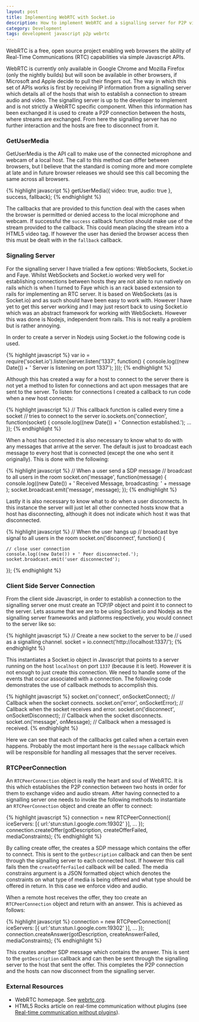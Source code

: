```yaml
---
layout: post
title: Implementing WebRTC with Socket.io
description: How to implement WebRTC and a signalling server for P2P videoconferencing.
category: Development
tags: development javascript p2p webrtc
---
```

WebRTC is a free, open source project enabling web browsers the ability of
Real-Time Communications (RTC) capabilities via simple Javascript APIs.

WebRTC is currently only available in Google Chrome and Mozilla Firefox (only
the nightly builds) but will soon be available in other browsers, if Microsoft
and Apple decide to pull their fingers out. The way in which this set of APIs
works is first by receiving IP information from a signalling server which
details all of the hosts that wish to establish a connection to stream audio
and video. The signalling server is up to the developer to implement and is not
strictly a WebRTC specific component. When this information has been exchanged
it is used to create a P2P connection between the hosts, where streams are
exchanged. From here the signalling server has no further interaction and the
hosts are free to disconnect from it.

### GetUserMedia

GetUserMedia is the API call to make use of the connected microphone and webcam
of a local host. The call to this method can differ between browsers, but I
believe that the standard is coming more and more complete at late and in
future browser releases we should see this call becoming the same across all
browsers.

{% highlight javascript %}
  getUserMedia({ video: true, audio: true }, success, fallback);
{% endhighlight %}

The callbacks that are provided to this function deal with the cases when the
browser is permitted or denied access to the local microphone and webcam. If
successful the `success` callback function should make use of the stream
provided to the callback. This could mean placing the stream into a HTML5 video
tag. If however the user has denied the browser access then this must be dealt
with in the `fallback` callback.

### Signaling Server

For the signalling server I have trialled a few options: WebSockets, Socket.io
and Faye. Whilst WebSockets and Socket.io worked very well for establishing
connections between hosts they are not able to run natively on rails which is
when I turned to Faye which is an rack based extension to rails for
implementing an RTC server. It is based on WebSockets (as is Socket.io) and as
such should have been easy to work with. However I have yet to get this server
working and I may just resort back to using Socket.io which was an abstract
framework for working with WebSockets. However this was done is Nodejs,
independent from rails. This is not really a problem but is rather annoying.

In order to create a server in Nodejs using Socket.io the following code is
used.

{% highlight javascript %}
  var io = require('socket.io').listen(server.listen('1337', function() {
    console.log((new Date()) + ' Server is listening on port 1337');
  }));
{% endhighlight %}

Although this has created a way for a host to connect to the server there is
not yet a method to listen for connections and act upon messages that are sent
to the server. To listen for connections I created a callback to run code when
a new host connects:

{% highlight javascript %}
  // This callback function is called every time a socket
  // tries to connect to the server
  io.sockets.on('connection', function(socket) {
    console.log((new Date()) + ' Connection established.');
    ...
  });
{% endhighlight %}

When a host has connected it is also necessary to know what to do with any
messages that arrive at the server. The default is just to broadcast each
message to every host that is connected (except the one who sent it
originally). This is done with the following:

{% highlight javascript %}
  // When a user send a SDP message
  // broadcast to all users in the room
  socket.on('message', function(message) {
    console.log((new Date()) + ' Received Message, broadcasting: ' + message );
    socket.broadcast.emit('message', message);
  });
{% endhighlight %}

Lastly it is also necessary to know what to do when a user disconnects. In this
instance the server will just let all other connected hosts know that a host
has disconnecting, although it does not indicate which host it was that
disconnected.

{% highlight javascript %}
  // When the user hangs up
  // broadcast bye signal to all users in the room
  socket.on('disconnect', function() {

    // close user connection
    console.log((new Date()) + ' Peer disconnected.');
    socket.broadcast.emit('user disconnected');
  });
{% endhighlight %}

### Client Side Server Connection

From the client side Javascript, in order to establish a connection to the
signalling server one must create an TCP/IP object and point it to connect to
the server. Lets assume that we are to be using Socket.io and Nodejs as the
signalling server frameworks and platforms respectively, you would connect to
the server like so:

{% highlight javascript %}
  // Create a new socket to the server to be
  // used as a signalling channel.
  socket = io.connect('http://localhost:1337/');
{% endhighlight %}

This instantiates a Socket.io object in Javascript that points to a server
running on the host `localhost` on port `1337` (because it is leet). However it
is not enough to just create this connection. We need to handle some of the
events that occur associated with a connection. The following code demonstrates
the use of callback methods to accomplish this.

{% highlight javascript %}
  socket.on('connect', onSocketConnect); // Callback when the socket connects.
  socket.on('error', onSocketError); // Callback when the socket receives and error.
  socket.on('disconnect', onSocketDisconnect); // Callback when the socket disconnects.
  socket.on('message', onMessage); // Callback when a messaged is received.
{% endhighlight %}

Here we can see that each of the callbacks get called when a certain even
happens. Probably the most important here is the `message` callback which will
be responsible for handling all messages that the server receives.

### RTCPeerConnection

An `RTCPeerConnection` object is really the heart and soul of WebRTC. It is
this which establishes the P2P connection between two hosts in order for them
to exchange video and audio stream. After having connected to a signalling
server one needs to invoke the following methods to instantiate an
`RTCPeerConnection` object and create an offer to connect:

{% highlight javascript %}
  connection = new RTCPeerConnection({
    iceServers: [{ url:'stun:stun.l.google.com:19302' }],
    ...
  });
  connection.createOffer(gotDescription, createOfferFailed, mediaConstraints);
{% endhighlight %}

By calling create offer, the creates a SDP message which contains the offer to
connect. This is sent to the `gotDescription` callback and can then be sent
through the signalling server to each connected host. If however this call
fails then the `createOfferFailed` callback will be called. The media
constrains argument is a JSON formatted object which denotes the constraints on
what type of media is being offered and what type should be offered in return.
In this case we enforce video and audio.

When a remote host receives the offer, they too create an `RTCPeerConnection`
object and return with an answer. This is achieved as follows:

{% highlight javascript %}
  connection = new RTCPeerConnection({
    iceServers: [{ url:'stun:stun.l.google.com:19302' }],
    ...
  });
  connection.createAnswer(gotDescription, createAnswerFailed, mediaConstraints);
{% endhighlight %}

This creates another SDP message which contains the answer. This is sent to the
`gotDescription` callback and can then be sent through the signalling server to
the host that sent the offer. This completes the P2P connection and the hosts
can now disconnect from the signalling server.

### External Resources

* WebRTC homepage. See [webrtc.org](http://www.webrtc.org/).
* HTML5 Rocks article on real-time communication without plugins (see
  [Real-time communication without
  plugins](http://www.html5rocks.com/en/tutorials/webrtc/basics/)).
